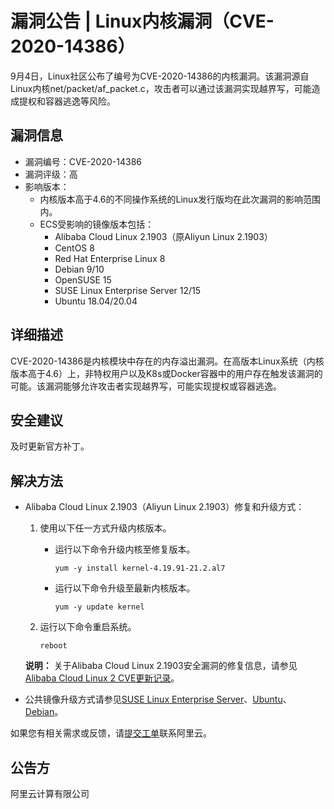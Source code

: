 # 漏洞公告 \| Linux内核漏洞（CVE-2020-14386）

9月4日，Linux社区公布了编号为CVE-2020-14386的内核漏洞。该漏洞源自Linux内核net/packet/af\_packet.c，攻击者可以通过该漏洞实现越界写，可能造成提权和容器逃逸等风险。

## 漏洞信息

-   漏洞编号：CVE-2020-14386
-   漏洞评级：高
-   影响版本：
    -   内核版本高于4.6的不同操作系统的Linux发行版均在此次漏洞的影响范围内。
    -   ECS受影响的镜像版本包括：
        -   Alibaba Cloud Linux 2.1903（原Aliyun Linux 2.1903）
        -   CentOS 8
        -   Red Hat Enterprise Linux 8
        -   Debian 9/10
        -   OpenSUSE 15
        -   SUSE Linux Enterprise Server 12/15
        -   Ubuntu 18.04/20.04

## 详细描述

CVE-2020-14386是内核模块中存在的内存溢出漏洞。在高版本Linux系统（内核版本高于4.6）上，非特权用户以及K8s或Docker容器中的用户存在触发该漏洞的可能。该漏洞能够允许攻击者实现越界写，可能实现提权或容器逃逸。

## 安全建议

及时更新官方补丁。

## 解决方法

-   Alibaba Cloud Linux 2.1903（Aliyun Linux 2.1903）修复和升级方式：

    1.  使用以下任一方式升级内核版本。
        -   运行以下命令升级内核至修复版本。

            ```
            yum -y install kernel-4.19.91-21.2.al7
            ```

        -   运行以下命令升级至最新内核版本。

            ```
            yum -y update kernel
            ```

    2.  运行以下命令重启系统。

        ```
        reboot
        ```

    **说明：** 关于Alibaba Cloud Linux 2.1903安全漏洞的修复信息，请参见[Alibaba Cloud Linux 2 CVE更新记录](http://mirrors.aliyun.com/alinux/cve/alinux2.xml)。

-   公共镜像升级方式请参见[SUSE Linux Enterprise Server](https://www.suse.com/security/cve/CVE-2020-14386/)、[Ubuntu](https://ubuntu.com/security/notices/USN-4489-1)、[Debian](https://security-tracker.debian.org/tracker/CVE-2020-14386)。

如果您有相关需求或反馈，请[提交工单](https://selfservice.console.aliyun.com/ticket/createIndex.htm)联系阿里云。

## 公告方

阿里云计算有限公司

